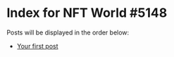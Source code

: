 # Index for NFT World #5148
Posts will be displayed in the order below:

- [Your first post](./001-first.md)

